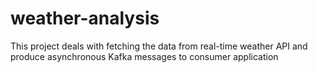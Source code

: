 # weather-analysis
This project deals with fetching the data from real-time weather API and produce asynchronous Kafka messages to consumer application
